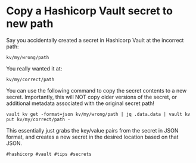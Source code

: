 # Copy a Hashicorp Vault secret to new path

Say you accidentally created a secret in Hashicorp Vault at the incorrect path:

```
kv/my/wrong/path
```

You really wanted it at:

```
kv/my/correct/path
```

You can use the following command to copy the secret contents to a new secret.
Importantly, this will NOT copy older versions of the secret, or additional
metadata associated with the original secret path!

```
vault kv get -format=json kv/my/wrong/path | jq .data.data | vault kv put kv/my/correct/path -
```

This essentially just grabs the key/value pairs from the secret in JSON format,
and creates a new secret in the desired location based on that JSON.

    #hashicorp #vault #tips #secrets
